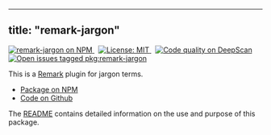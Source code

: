***

## title: "remark-jargon"

<p>
  <a
    href='https://www.npmjs.com/package/remark-jargon'
    title='remark-jargon on NPM'
    style="margin-right: 0.5rem"
  >
    <img
      src='https://img.shields.io/npm/v/remark-jargon.svg'
      alt='remark-jargon on NPM'
    />
  </a>
  <a 
    href="https://opensource.org/licenses/MIT" 
    title="License: MIT" 
    style="margin-right: 0.5rem"
  >
    <img
      src='https://img.shields.io/npm/l/remark-jargon.svg?label=License'
      alt="License: MIT"
    />
  </a>
  <a
    href="https://deepscan.io/dashboard#view=project&tid=2114&pid=2993&bid=23256"
    title="Code quality on DeepScan"
    style={styles.badge}
  >
    <img
      src="https://deepscan.io/api/teams/2114/projects/2993/branches/23256/badge/grade.svg"
      alt="Code quality on DeepScan"
    />
  </a>
  <a
    href='https://github.com/freesewing/freesewing/issues?q=is%3Aissue+is%3Aopen+label%3Apkg%3Aremark-jargon'
    title='Open issues tagged pkg:remark-jargon'
    style="margin-right: 0.5rem"
  >
    <img
      src='https://img.shields.io/github/issues/freesewing/freesewing/pkg:remark-jargon.svg?label=Issues'
      alt='Open issues tagged pkg:remark-jargon'
    />
  </a>
</p>

This is a [Remark](https://github.com/remarkjs/remark) plugin for jargon terms.

<ul class='links'>
  <li><a href='https://www.npmjs.com/package/remark-jargon'>Package on NPM</a></li>
  <li><a href='https://github.com/freesewing/freesewing/tree/develop/packages/remark-jargon'>Code on Github</a></li>
</ul>

<Note>

The [README](https://github.com/freesewing/freesewing/blob/develop/packages/remark-jargon/README.md) contains detailed information on the use and purpose of this package.

</Note>
